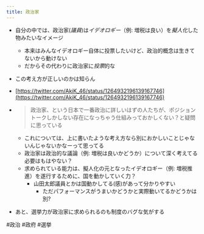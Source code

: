 ```yaml
---
title: 政治家
---
```


* 自分の中では、政治家(*議員*)は*イデオロギー*（例: 増税は良い）を*擬人化*した物みたいなイメージ
  
  * 本来はみんなイデオロギー自体に投票したいけど、政治的概念は生きてないから動けない
  * だからその代わりに政治家に*投票*的な
* この考え方が正しいのかは知らん

* [https://twitter.com/AkiK_46/status/1264932196139167746](https://twitter.com/AkiK_46/status/1264932196139167746)

* 
   > 
   > 政治家、という日本で一番政治に詳しいはずの人たちが、ポジショントークしかしない存在になっちゃう仕組みっておかしくない？と疑問に思っている
  
  * これについては、上に書いたような考え方なら別におかしいことじゃないんじゃないかなーって思ってる
  * 政治家は政治的な議論（例: 増税は良いかどうか）について深く考えてる必要はもはやない？
  * 求められている能力は、擬人化の元となったイデオロギー（例: 増税推進）を遂行するために、国を動かしていく力？
    * 山田太郎議員とかは国動かしてる(感)があって分かりやすい
      * ただパフォーマンスがうまいかどうかと実際動いてるかどうかは別?
* あと、選挙力が政治家に求められるのも制度のバグな気がする

\#政治 #政府 #選挙
